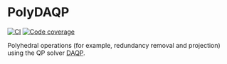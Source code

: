 # PolyDAQP 
[![CI](https://github.com/darnstrom/PolyDAQP.jl/workflows/CI/badge.svg)](https://github.com/darnstrom/PolyDAQP.jl/actions)
[![Code coverage](http://codecov.io/gh/darnstrom/PolyDAQP.jl/graphs/badge.svg)](http://codecov.io/github/darnstrom/PolyDAQP.jl)

Polyhedral operations (for example, redundancy removal and projection) using the QP solver [DAQP](https://github.com/darnstrom/daqp). 
